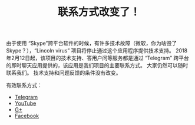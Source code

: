 ﻿---
layout: post

title: 联系方式改变了！
meta: Telegram
cover_img: 2018.02.12/Telegram.png
cover_fit: contain

category: news

og: img/og_Telegram.png

lang: cn
ref: lincoln_virus_news_6
---

由于使用 “Skype”跨平台软件的时候，有许多技术故障（微软，你为啥毁了Skype？），“Lincoln virus” 项目将停止通过这个应用程序提供技术支持。 
2018年2月12日起，该项目的技术支持、答用户问等服务都是通过 “Telegram”  跨平台的即时聊天应用提供的，该应用是我们项目的主要联系方式。
大家仍然可以随时联系我们。
技术支持和问题反馈的条件没有改变。

有效联系方式：
- <a href="https://t.me/chutkoy" target="_blank">Telegram</a>
- <a href="https://www.youtube.com/channel/UCiAxh-kQbW00em5SX1I5n6Q" target="_blank">YouTube</a>
- <a href="https://plus.google.com/+%D0%95%D0%B2%D0%B3%D0%B5%D0%BD%D0%B8%D0%B9%D0%A0%D1%83%D1%81%D1%81%D0%BA%D0%B8%D0%B9%D0%A7%D1%83%D1%82%D0%BA%D0%BE%D0%B989" target="_blank">G+</a>
- <a href="https://www.facebook.com/lincolnvirus" target="_blank">Facebook</a>

